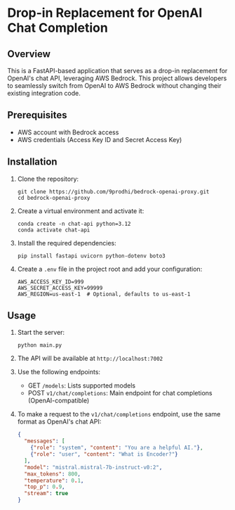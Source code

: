 # Drop-in Replacement for OpenAI Chat Completion

## Overview

This is a FastAPI-based application that serves as a drop-in replacement for OpenAI's chat API, leveraging AWS Bedrock. This project allows developers to seamlessly switch from OpenAI to AWS Bedrock without changing their existing integration code.



## Prerequisites
- AWS account with Bedrock access
- AWS credentials (Access Key ID and Secret Access Key)

## Installation

1. Clone the repository:
   ```
   git clone https://github.com/9prodhi/bedrock-openai-proxy.git
   cd bedrock-openai-proxy
   ```

2. Create a virtual environment and activate it:
   ```
   conda create -n chat-api python=3.12
   conda activate chat-api
   ```

3. Install the required dependencies:
   ```
   pip install fastapi uvicorn python-dotenv boto3 
   ```

4. Create a `.env` file in the project root and add your configuration:
   ```
   AWS_ACCESS_KEY_ID=999
   AWS_SECRET_ACCESS_KEY=99999
   AWS_REGION=us-east-1  # Optional, defaults to us-east-1
   ```

## Usage

1. Start the server:
   ```
   python main.py
   ```

2. The API will be available at `http://localhost:7002` 

3. Use the following endpoints:
   - GET `/models`: Lists supported models
   - POST `v1/chat/completions`: Main endpoint for chat completions (OpenAI-compatible)


4. To make a request to the `v1/chat/completions` endpoint, use the same format as OpenAI's chat API:

   ```json
   {
     "messages": [
       {"role": "system", "content": "You are a helpful AI."},
       {"role": "user", "content": "What is Encoder?"}
     ],
     "model": "mistral.mistral-7b-instruct-v0:2",
     "max_tokens": 800,
     "temperature": 0.1,
     "top_p": 0.9,
     "stream": true
   }
   ```

